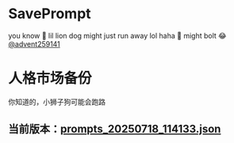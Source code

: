 # SavePrompt
you know 🫠 lil lion dog might just run away lol
haha 🐶 might bolt 😂 [@advent259141](https://github.com/advent259141)

# 人格市场备份
你知道的，小狮子狗可能会跑路

## 当前版本：[prompts_20250718_114133.json](https://github.com/Larch-C/SavePrompt/blob/main/prompts_20250718_114133.json)
